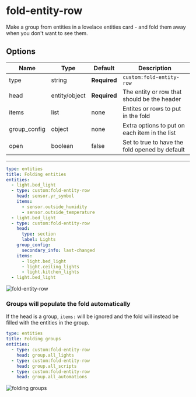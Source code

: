 fold-entity-row
========================

Make a group from entities in a lovelace entities card - and fold them away when you don't want to see them.

## Options

| Name | Type | Default | Description
| ---- | ---- | ------- | -----------
| type | string | **Required** | `custom:fold-entity-row`
| head | entity/object | **Required** | The entity or row that should be the header
| items | list | none | Entites or rows to put in the fold
| group_config | object | none | Extra options to put on each item in the list
| open | boolean | false | Set to true to have the fold opened by default

---

```yaml
type: entities
title: Folding entities
entities:
  - light.bed_light
  - type: custom:fold-entity-row
    head: sensor.yr_symbol
    items:
      - sensor.outside_humidity
      - sensor.outside_temperature
  - light.bed_light
  - type: custom:fold-entity-row
    head:
      type: section
      label: Lights
    group_config:
      secondary_info: last-changed
    items:
      - light.bed_light
      - light.ceiling_lights
      - light.kitchen_lights
  - light.bed_light
```

![fold-entity-row](https://user-images.githubusercontent.com/1299821/47855185-281be980-dde4-11e8-92a6-643e8a47d8e9.png)

### Groups will populate the fold automatically

If the head is a group, `items:` will be ignored and the fold will instead be filled with the entities in the group.

```yaml
type: entities
title: Folding groups
entities:
  - type: custom:fold-entity-row
    head: group.all_lights
  - type: custom:fold-entity-row
    head: group.all_scripts
  - type: custom:fold-entity-row
    head: group.all_automations
```

![folding groups](https://user-images.githubusercontent.com/1299821/47855259-5d283c00-dde4-11e8-8405-94c269e53935.png)
